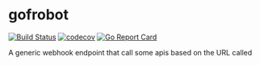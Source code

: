 # gofrobot

[![Build Status](https://travis-ci.org/saltbo/gofrobot.svg)](https://travis-ci.org/saltbo/gofrobot.svg)
[![codecov](https://codecov.io/gh/saltbo/gofrobot/branch/master/graph/badge.svg)](https://codecov.io/gh/saltbo/gofrobot)
[![Go Report Card](https://goreportcard.com/badge/github.com/saltbo/gofrobot)](https://goreportcard.com/report/github.com/saltbo/gofrobot)

A generic webhook endpoint that call some apis based on the URL called
